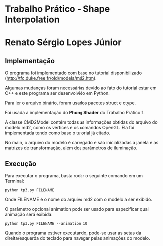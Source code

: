 # Trabalho Prático - Shape Interpolation
Renato Sérgio Lopes Júnior
===

## Implementação
O programa foi implementado com base no tutorial disponibilizado (http://tfc.duke.free.fr/old/models/md2.htm).

Algumas mudanças foram necessárias devido ao fato do tutorial estar em C++ e este programa ser desenvolvido em Python.

Para ler o arquivo binário, foram usados pacotes struct e ctype.

Foi usada a implementação do **Phong Shader** do Trabalho Prático 1.

A classe CMD2Model contém todas as informações obtidas do arquivo do modelo md2, como os vértices e os comandos OpenGL. Ela foi implementada tendo como base o tutorial já citado.

No main, o arquivo do modelo é carregado e são inicializadas a janela e as matrizes de transformação, além dos parâmetros de iluminação.

## Execução
Para executar o programa, basta rodar o seguinte comando em um Terminal:

    python tp3.py FILENAME

Onde FILENAME é o nome do arquivo md2 com o modelo a ser exibido.

O parâmetro opcional animation pode ser usado para especificar qual animação será exibida:

    python tp3.py FILENAME --animation 10

Quando o programa estiver executando, pode-se usar as setas da direita/esquerda do teclado para navegar pelas animações do modelo.
